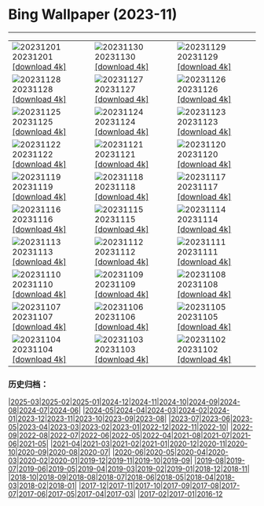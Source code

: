 # Bing Wallpaper (2023-11)
**************

<table><tr><td><img class="wallpaper" src="https://www.bing.com/th?id=OHR.IcebergAntarctica_IT-IT9598451046_1920x1080.jpg" alt="20231201"> 20231201 <a href="https://www.bing.com/th?id=OHR.IcebergAntarctica_IT-IT9598451046_UHD.jpg">[download 4k]</a></td><td><img class="wallpaper" src="https://www.bing.com/th?id=OHR.TrotternishStorr_IT-IT5546138012_1920x1080.jpg" alt="20231130"> 20231130 <a href="https://www.bing.com/th?id=OHR.TrotternishStorr_IT-IT5546138012_UHD.jpg">[download 4k]</a></td><td><img class="wallpaper" src="https://www.bing.com/th?id=OHR.TreeLighting_IT-IT9195386541_1920x1080.jpg" alt="20231129"> 20231129 <a href="https://www.bing.com/th?id=OHR.TreeLighting_IT-IT9195386541_UHD.jpg">[download 4k]</a></td></tr><tr><td><img class="wallpaper" src="https://www.bing.com/th?id=OHR.HumanKindness_IT-IT8962065761_1920x1080.jpg" alt="20231128"> 20231128 <a href="https://www.bing.com/th?id=OHR.HumanKindness_IT-IT8962065761_UHD.jpg">[download 4k]</a></td><td><img class="wallpaper" src="https://www.bing.com/th?id=OHR.RioNegro_IT-IT8563541659_1920x1080.jpg" alt="20231127"> 20231127 <a href="https://www.bing.com/th?id=OHR.RioNegro_IT-IT8563541659_UHD.jpg">[download 4k]</a></td><td><img class="wallpaper" src="https://www.bing.com/th?id=OHR.BradgateFallow_IT-IT7620518692_1920x1080.jpg" alt="20231126"> 20231126 <a href="https://www.bing.com/th?id=OHR.BradgateFallow_IT-IT7620518692_UHD.jpg">[download 4k]</a></td></tr><tr><td><img class="wallpaper" src="https://www.bing.com/th?id=OHR.TajoRiver_IT-IT6335699453_1920x1080.jpg" alt="20231125"> 20231125 <a href="https://www.bing.com/th?id=OHR.TajoRiver_IT-IT6335699453_UHD.jpg">[download 4k]</a></td><td><img class="wallpaper" src="https://www.bing.com/th?id=OHR.HallofMosses_IT-IT8394280522_1920x1080.jpg" alt="20231124"> 20231124 <a href="https://www.bing.com/th?id=OHR.HallofMosses_IT-IT8394280522_UHD.jpg">[download 4k]</a></td><td><img class="wallpaper" src="https://www.bing.com/th?id=OHR.TeideNational_IT-IT6647681954_1920x1080.jpg" alt="20231123"> 20231123 <a href="https://www.bing.com/th?id=OHR.TeideNational_IT-IT6647681954_UHD.jpg">[download 4k]</a></td></tr><tr><td><img class="wallpaper" src="https://www.bing.com/th?id=OHR.ValdiNon_IT-IT6962165513_1920x1080.jpg" alt="20231122"> 20231122 <a href="https://www.bing.com/th?id=OHR.ValdiNon_IT-IT6962165513_UHD.jpg">[download 4k]</a></td><td><img class="wallpaper" src="https://www.bing.com/th?id=OHR.GiornataAlbero_IT-IT4061721168_1920x1080.jpg" alt="20231121"> 20231121 <a href="https://www.bing.com/th?id=OHR.GiornataAlbero_IT-IT4061721168_UHD.jpg">[download 4k]</a></td><td><img class="wallpaper" src="https://www.bing.com/th?id=OHR.ChapmanAdventure_IT-IT1638129617_1920x1080.jpg" alt="20231120"> 20231120 <a href="https://www.bing.com/th?id=OHR.ChapmanAdventure_IT-IT1638129617_UHD.jpg">[download 4k]</a></td></tr><tr><td><img class="wallpaper" src="https://www.bing.com/th?id=OHR.FrozenBog_IT-IT1429362673_1920x1080.jpg" alt="20231119"> 20231119 <a href="https://www.bing.com/th?id=OHR.FrozenBog_IT-IT1429362673_UHD.jpg">[download 4k]</a></td><td><img class="wallpaper" src="https://www.bing.com/th?id=OHR.MilsePolarBear_IT-IT6547276065_1920x1080.jpg" alt="20231118"> 20231118 <a href="https://www.bing.com/th?id=OHR.MilsePolarBear_IT-IT6547276065_UHD.jpg">[download 4k]</a></td><td><img class="wallpaper" src="https://www.bing.com/th?id=OHR.BadRiver_IT-IT5930928466_1920x1080.jpg" alt="20231117"> 20231117 <a href="https://www.bing.com/th?id=OHR.BadRiver_IT-IT5930928466_UHD.jpg">[download 4k]</a></td></tr><tr><td><img class="wallpaper" src="https://www.bing.com/th?id=OHR.AthensAcropolis_IT-IT3514656411_1920x1080.jpg" alt="20231116"> 20231116 <a href="https://www.bing.com/th?id=OHR.AthensAcropolis_IT-IT3514656411_UHD.jpg">[download 4k]</a></td><td><img class="wallpaper" src="https://www.bing.com/th?id=OHR.SarekSweden_IT-IT3039153178_1920x1080.jpg" alt="20231115"> 20231115 <a href="https://www.bing.com/th?id=OHR.SarekSweden_IT-IT3039153178_UHD.jpg">[download 4k]</a></td><td><img class="wallpaper" src="https://www.bing.com/th?id=OHR.RussellLupines_IT-IT2361733458_1920x1080.jpg" alt="20231114"> 20231114 <a href="https://www.bing.com/th?id=OHR.RussellLupines_IT-IT2361733458_UHD.jpg">[download 4k]</a></td></tr><tr><td><img class="wallpaper" src="https://www.bing.com/th?id=OHR.OliveOrchard_IT-IT1918983389_1920x1080.jpg" alt="20231113"> 20231113 <a href="https://www.bing.com/th?id=OHR.OliveOrchard_IT-IT1918983389_UHD.jpg">[download 4k]</a></td><td><img class="wallpaper" src="https://www.bing.com/th?id=OHR.DiwaliAyodhya_IT-IT1029399441_1920x1080.jpg" alt="20231112"> 20231112 <a href="https://www.bing.com/th?id=OHR.DiwaliAyodhya_IT-IT1029399441_UHD.jpg">[download 4k]</a></td><td><img class="wallpaper" src="https://www.bing.com/th?id=OHR.ValDiFunes_IT-IT0203212451_1920x1080.jpg" alt="20231111"> 20231111 <a href="https://www.bing.com/th?id=OHR.ValDiFunes_IT-IT0203212451_UHD.jpg">[download 4k]</a></td></tr><tr><td><img class="wallpaper" src="https://www.bing.com/th?id=OHR.BadlandsSunrise_IT-IT9035430276_1920x1080.jpg" alt="20231110"> 20231110 <a href="https://www.bing.com/th?id=OHR.BadlandsSunrise_IT-IT9035430276_UHD.jpg">[download 4k]</a></td><td><img class="wallpaper" src="https://www.bing.com/th?id=OHR.NorwayBirch_IT-IT3144074333_1920x1080.jpg" alt="20231109"> 20231109 <a href="https://www.bing.com/th?id=OHR.NorwayBirch_IT-IT3144074333_UHD.jpg">[download 4k]</a></td><td><img class="wallpaper" src="https://www.bing.com/th?id=OHR.ManateeMama_IT-IT1827292679_1920x1080.jpg" alt="20231108"> 20231108 <a href="https://www.bing.com/th?id=OHR.ManateeMama_IT-IT1827292679_UHD.jpg">[download 4k]</a></td></tr><tr><td><img class="wallpaper" src="https://www.bing.com/th?id=OHR.KirkilaiTower_IT-IT0096866054_1920x1080.jpg" alt="20231107"> 20231107 <a href="https://www.bing.com/th?id=OHR.KirkilaiTower_IT-IT0096866054_UHD.jpg">[download 4k]</a></td><td><img class="wallpaper" src="https://www.bing.com/th?id=OHR.LagoPehoe_IT-IT9495444218_1920x1080.jpg" alt="20231106"> 20231106 <a href="https://www.bing.com/th?id=OHR.LagoPehoe_IT-IT9495444218_UHD.jpg">[download 4k]</a></td><td><img class="wallpaper" src="https://www.bing.com/th?id=OHR.SilencioSpain_IT-IT5372993928_1920x1080.jpg" alt="20231105"> 20231105 <a href="https://www.bing.com/th?id=OHR.SilencioSpain_IT-IT5372993928_UHD.jpg">[download 4k]</a></td></tr><tr><td><img class="wallpaper" src="https://www.bing.com/th?id=OHR.BisonSnow_IT-IT6079794906_1920x1080.jpg" alt="20231104"> 20231104 <a href="https://www.bing.com/th?id=OHR.BisonSnow_IT-IT6079794906_UHD.jpg">[download 4k]</a></td><td><img class="wallpaper" src="https://www.bing.com/th?id=OHR.ChiantiTuscany_IT-IT9257296555_1920x1080.jpg" alt="20231103"> 20231103 <a href="https://www.bing.com/th?id=OHR.ChiantiTuscany_IT-IT9257296555_UHD.jpg">[download 4k]</a></td><td><img class="wallpaper" src="https://www.bing.com/th?id=OHR.DeathValleySalt_IT-IT9897014974_1920x1080.jpg" alt="20231102"> 20231102 <a href="https://www.bing.com/th?id=OHR.DeathValleySalt_IT-IT9897014974_UHD.jpg">[download 4k]</a></td></tr></table>

### 历史归档：

|[2025-03](/../2025-03/2025-03.md)|[2025-02](/../2025-02/2025-02.md)|[2025-01](/../2025-01/2025-01.md)|[2024-12](/../2024-12/2024-12.md)|[2024-11](/../2024-11/2024-11.md)|[2024-10](/../2024-10/2024-10.md)|[2024-09](/../2024-09/2024-09.md)|[2024-08](/../2024-08/2024-08.md)|[2024-07](/../2024-07/2024-07.md)|[2024-06](/../2024-06/2024-06.md)|
|[2024-05](/../2024-05/2024-05.md)|[2024-04](/../2024-04/2024-04.md)|[2024-03](/../2024-03/2024-03.md)|[2024-02](/../2024-02/2024-02.md)|[2024-01](/../2024-01/2024-01.md)|[2023-12](/../2023-12/2023-12.md)|[2023-11](/2023-11.md)|[2023-10](/../2023-10/2023-10.md)|[2023-09](/../2023-09/2023-09.md)|[2023-08](/../2023-08/2023-08.md)|
|[2023-07](/../2023-07/2023-07.md)|[2023-06](/../2023-06/2023-06.md)|[2023-05](/../2023-05/2023-05.md)|[2023-04](/../2023-04/2023-04.md)|[2023-03](/../2023-03/2023-03.md)|[2023-02](/../2023-02/2023-02.md)|[2023-01](/../2023-01/2023-01.md)|[2022-12](/../2022-12/2022-12.md)|[2022-11](/../2022-11/2022-11.md)|[2022-10](/../2022-10/2022-10.md)|
|[2022-09](/../2022-09/2022-09.md)|[2022-08](/../2022-08/2022-08.md)|[2022-07](/../2022-07/2022-07.md)|[2022-06](/../2022-06/2022-06.md)|[2022-05](/../2022-05/2022-05.md)|[2022-04](/../2022-04/2022-04.md)|[2021-08](/../2021-08/2021-08.md)|[2021-07](/../2021-07/2021-07.md)|[2021-06](/../2021-06/2021-06.md)|[2021-05](/../2021-05/2021-05.md)|
|[2021-04](/../2021-04/2021-04.md)|[2021-03](/../2021-03/2021-03.md)|[2021-02](/../2021-02/2021-02.md)|[2021-01](/../2021-01/2021-01.md)|[2020-12](/../2020-12/2020-12.md)|[2020-11](/../2020-11/2020-11.md)|[2020-10](/../2020-10/2020-10.md)|[2020-09](/../2020-09/2020-09.md)|[2020-08](/../2020-08/2020-08.md)|[2020-07](/../2020-07/2020-07.md)|
|[2020-06](/../2020-06/2020-06.md)|[2020-05](/../2020-05/2020-05.md)|[2020-04](/../2020-04/2020-04.md)|[2020-03](/../2020-03/2020-03.md)|[2020-02](/../2020-02/2020-02.md)|[2020-01](/../2020-01/2020-01.md)|[2019-12](/../2019-12/2019-12.md)|[2019-11](/../2019-11/2019-11.md)|[2019-10](/../2019-10/2019-10.md)|[2019-09](/../2019-09/2019-09.md)|
|[2019-08](/../2019-08/2019-08.md)|[2019-07](/../2019-07/2019-07.md)|[2019-06](/../2019-06/2019-06.md)|[2019-05](/../2019-05/2019-05.md)|[2019-04](/../2019-04/2019-04.md)|[2019-03](/../2019-03/2019-03.md)|[2019-02](/../2019-02/2019-02.md)|[2019-01](/../2019-01/2019-01.md)|[2018-12](/../2018-12/2018-12.md)|[2018-11](/../2018-11/2018-11.md)|
|[2018-10](/../2018-10/2018-10.md)|[2018-09](/../2018-09/2018-09.md)|[2018-08](/../2018-08/2018-08.md)|[2018-07](/../2018-07/2018-07.md)|[2018-06](/../2018-06/2018-06.md)|[2018-05](/../2018-05/2018-05.md)|[2018-04](/../2018-04/2018-04.md)|[2018-03](/../2018-03/2018-03.md)|[2018-02](/../2018-02/2018-02.md)|[2018-01](/../2018-01/2018-01.md)|
|[2017-12](/../2017-12/2017-12.md)|[2017-11](/../2017-11/2017-11.md)|[2017-10](/../2017-10/2017-10.md)|[2017-09](/../2017-09/2017-09.md)|[2017-08](/../2017-08/2017-08.md)|[2017-07](/../2017-07/2017-07.md)|[2017-06](/../2017-06/2017-06.md)|[2017-05](/../2017-05/2017-05.md)|[2017-04](/../2017-04/2017-04.md)|[2017-03](/../2017-03/2017-03.md)|
|[2017-02](/../2017-02/2017-02.md)|[2017-01](/../2017-01/2017-01.md)|[2016-12](/../2016-12/2016-12.md)
